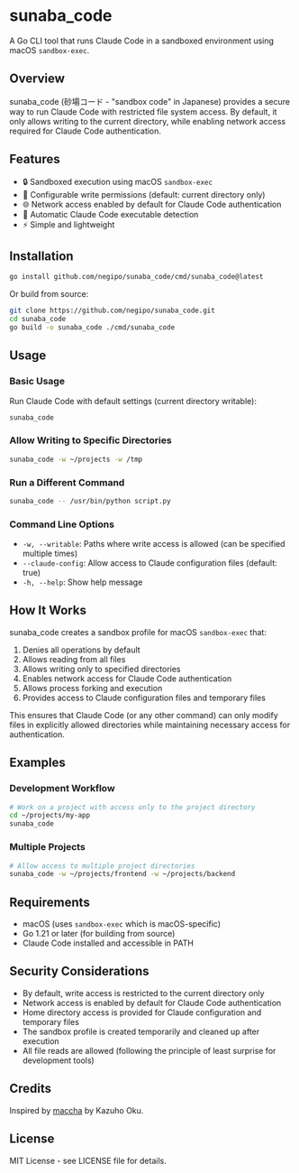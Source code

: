 # sunaba_code

A Go CLI tool that runs Claude Code in a sandboxed environment using macOS `sandbox-exec`.

## Overview

sunaba_code (砂場コード - "sandbox code" in Japanese) provides a secure way to run Claude Code with restricted file system access. By default, it only allows writing to the current directory, while enabling network access required for Claude Code authentication.

## Features

- 🔒 Sandboxed execution using macOS `sandbox-exec`
- 📁 Configurable write permissions (default: current directory only)
- 🌐 Network access enabled by default for Claude Code authentication
- 🎯 Automatic Claude Code executable detection
- ⚡ Simple and lightweight

## Installation

```bash
go install github.com/negipo/sunaba_code/cmd/sunaba_code@latest
```

Or build from source:

```bash
git clone https://github.com/negipo/sunaba_code.git
cd sunaba_code
go build -o sunaba_code ./cmd/sunaba_code
```

## Usage

### Basic Usage

Run Claude Code with default settings (current directory writable):

```bash
sunaba_code
```

### Allow Writing to Specific Directories

```bash
sunaba_code -w ~/projects -w /tmp
```

### Run a Different Command

```bash
sunaba_code -- /usr/bin/python script.py
```

### Command Line Options

- `-w, --writable`: Paths where write access is allowed (can be specified multiple times)
- `--claude-config`: Allow access to Claude configuration files (default: true)
- `-h, --help`: Show help message

## How It Works

sunaba_code creates a sandbox profile for macOS `sandbox-exec` that:

1. Denies all operations by default
2. Allows reading from all files
3. Allows writing only to specified directories
4. Enables network access for Claude Code authentication
5. Allows process forking and execution
6. Provides access to Claude configuration files and temporary files

This ensures that Claude Code (or any other command) can only modify files in explicitly allowed directories while maintaining necessary access for authentication.

## Examples

### Development Workflow

```bash
# Work on a project with access only to the project directory
cd ~/projects/my-app
sunaba_code
```

### Multiple Projects

```bash
# Allow access to multiple project directories
sunaba_code -w ~/projects/frontend -w ~/projects/backend
```

## Requirements

- macOS (uses `sandbox-exec` which is macOS-specific)
- Go 1.21 or later (for building from source)
- Claude Code installed and accessible in PATH

## Security Considerations

- By default, write access is restricted to the current directory only
- Network access is enabled by default for Claude Code authentication
- Home directory access is provided for Claude configuration and temporary files
- The sandbox profile is created temporarily and cleaned up after execution
- All file reads are allowed (following the principle of least surprise for development tools)

## Credits

Inspired by [maccha](https://github.com/kazuho/maccha) by Kazuho Oku.

## License

MIT License - see LICENSE file for details.
